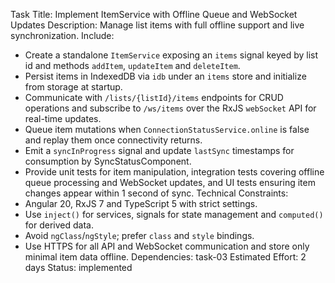 Task Title: Implement ItemService with Offline Queue and WebSocket Updates
Description: Manage list items with full offline support and live synchronization.
Include:
- Create a standalone `ItemService` exposing an `items` signal keyed by list id and methods `addItem`, `updateItem` and `deleteItem`.
- Persist items in IndexedDB via `idb` under an `items` store and initialize from storage at startup.
- Communicate with `/lists/{listId}/items` endpoints for CRUD operations and subscribe to `/ws/items` over the RxJS `webSocket` API for real-time updates.
- Queue item mutations when `ConnectionStatusService.online` is false and replay them once connectivity returns.
- Emit a `syncInProgress` signal and update `lastSync` timestamps for consumption by SyncStatusComponent.
- Provide unit tests for item manipulation, integration tests covering offline queue processing and WebSocket updates, and UI tests ensuring item changes appear within 1 second of sync.
Technical Constraints:
- Angular 20, RxJS 7 and TypeScript 5 with strict settings.
- Use `inject()` for services, signals for state management and `computed()` for derived data.
- Avoid `ngClass`/`ngStyle`; prefer `class` and `style` bindings.
- Use HTTPS for all API and WebSocket communication and store only minimal item data offline.
Dependencies: task-03
Estimated Effort: 2 days
Status: implemented
